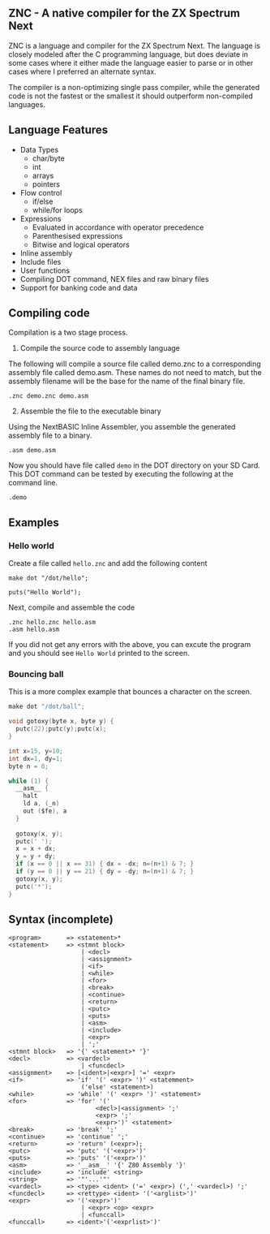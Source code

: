 ## ZNC - A native compiler for the ZX Spectrum Next

ZNC is a language and compiler for the ZX Spectrum Next. The language is closely modeled after the C programming language, but does deviate in some cases where it either made the language easier to parse or in other cases where I preferred an alternate syntax.

The compiler is a non-optimizing single pass compiler, while the generated code is not the fastest or the smallest it should outperform non-compiled languages.

## Language Features
* Data Types
    - char/byte
    - int
    - arrays
    - pointers
* Flow control
    - if/else
    - while/for loops
* Expressions
    - Evaluated in accordance with operator precedence
    - Parenthesised expressions
    - Bitwise and logical operators
* Inline assembly
* Include files
* User functions
* Compiling DOT command, NEX files and raw binary files
* Support for banking code and data
    
## Compiling code
Compilation is a two stage process.

1. Compile the source code to assembly language

The following will compile a source file called demo.znc to a corresponding assembly file called demo.asm. These names do not need to match, but the assembly filename will be the base for the name of the final binary file.

```
.znc demo.znc demo.asm
```

2. Assemble the file to the executable binary

Using the NextBASIC Inline Assembler, you assemble the generated assembly file to a binary.

```
.asm demo.asm
```

Now you should have file called `demo` in the DOT directory on your SD Card. This DOT command can be tested by executing the following at the command line.

```
.demo
```

## Examples
### Hello world

Create a file called `hello.znc` and add the following content
```
make dot "/dot/hello";

puts("Hello World");
```

Next, compile and assemble the code
```
.znc hello.znc hello.asm
.asm hello.asm
```

If you did not get any errors with the above, you can excute the program and you should see `Hello World` printed to the screen.

### Bouncing ball
This is a more complex example that bounces a character on the screen.

``` C
make dot "/dot/ball";

void gotoxy(byte x, byte y) {
  putc(22);putc(y);putc(x);
}

int x=15, y=10;
int dx=1, dy=1;
byte n = 0;

while (1) {
  __asm__ {
    halt
    ld a, (_n)
    out ($fe), a
  }
  
  gotoxy(x, y);
  putc(' ');
  x = x + dx;
  y = y + dy;
  if (x == 0 || x == 31) { dx = -dx; n=(n+1) & 7; }
  if (y == 0 || y == 21) { dy = -dy; n=(n+1) & 7; }
  gotoxy(x, y);
  putc('*');
}
```

## Syntax (incomplete)
``` BNF
<program>       => <statement>*
<statement>     => <stmnt block>
                    | <decl>
                    | <assignment>                    
                    | <if>
                    | <while>
                    | <for>
                    | <break>
                    | <continue>
                    | <return>
                    | <putc>
                    | <puts>
                    | <asm>
                    | <include>
                    | <expr>                
                    | ';'
<stmnt block>   => '{' <statement>* '}'
<decl>          => <vardecl>
                    | <funcdecl>
<assignment>    => [<ident>|<expr>] '=' <expr>
<if>            => 'if' '(' <expr> ')' <statemment>
                    ('else' <statement>)
<while>         => 'while' '(' <expr> ')' <statement>
<for>           => 'for' '('
                        <decl>|<assignment> ';' 
                        <expr> ';' 
                        <expr>')' <statement>
<break>         => 'break' ';'
<continue>      => 'continue' ';'
<return>        => 'return' (<expr>);
<putc>          => 'putc' '('<expr>')'
<puts>          => 'puts' '('<expr>')'
<asm>           => '__asm__' '{' Z80 Assembly '}'
<include>       => 'include' <string>
<string>        => '"'...'"'
<vardecl>       => <type> <ident> ('=' <expr>) (',' <vardecl>) ';'
<funcdecl>      => <rettype> <ident> '('<arglist>')' 
<expr>          => '('<expr>')' 
                    | <expr> <op> <expr> 
                    | <funccall>
<funccall>      => <ident>'('<exprlist>')'

```